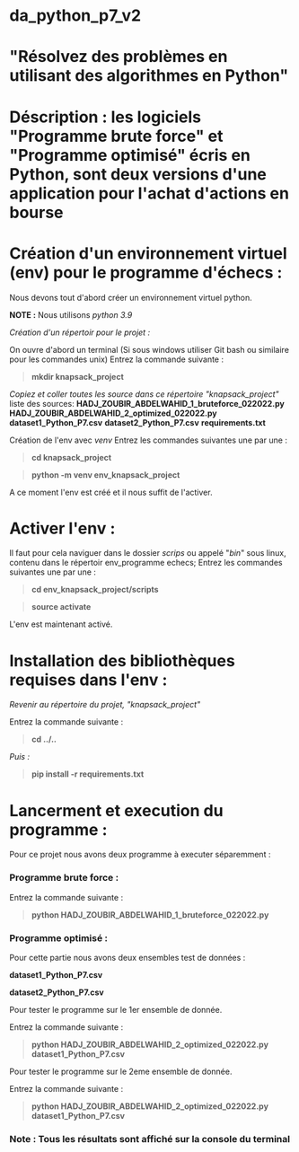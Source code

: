 # da_python_p7_v2
# "Résolvez des problèmes en utilisant des algorithmes en Python"

# Déscription : les logiciels "Programme brute force" et "Programme optimisé" écris en Python, sont deux versions d'une application pour l'achat d'actions en bourse

# Création d'un environnement virtuel (env) pour le programme d'échecs  :

Nous devons tout d'abord créer un environnement virtuel python.

**NOTE :** Nous utilisons *python 3.9*

*Création d'un répertoir pour le projet :*

On ouvre d'abord un terminal (Si sous windows utiliser Git bash ou similaire pour les commandes unix)
Entrez la commande suivante :

> **mkdir knapsack_project**

*Copiez et coller toutes les source dans ce répertoire "knapsack_project"*
liste des sources:
**HADJ_ZOUBIR_ABDELWAHID_1_bruteforce_022022.py**
**HADJ_ZOUBIR_ABDELWAHID_2_optimized_022022.py**
**dataset1_Python_P7.csv**
**dataset2_Python_P7.csv**
**requirements.txt**


Création de l'env avec *venv*
Entrez les commandes suivantes une par une :

> **cd knapsack_project**

> **python -m venv env_knapsack_project**

A ce moment l'env est créé et il nous suffit de l'activer.

# Activer l'env :

Il faut pour cela naviguer dans le dossier *scrips* ou appelé "*bin*" sous linux, contenu dans le répertoir env_programme echecs;
Entrez les commandes suivantes une par une :

> **cd env_knapsack_project/scripts**

> **source activate**

L'env est maintenant activé.

# Installation des bibliothèques requises dans l'env :

*Revenir au répertoire du projet, "knapsack_project"*

Entrez la commande suivante :
> **cd ../..**

*Puis :*

> **pip install -r requirements.txt**

# Lancerment et execution du programme :

Pour ce projet nous avons deux programme à executer séparemment :
### Programme brute force :

Entrez la commande suivante :
> **python HADJ_ZOUBIR_ABDELWAHID_1_bruteforce_022022.py**

### Programme optimisé :
Pour cette partie nous avons deux ensembles test de données :

**dataset1_Python_P7.csv**

**dataset2_Python_P7.csv**

Pour tester le programme sur le 1er ensemble de donnée.

Entrez la commande suivante :

> **python HADJ_ZOUBIR_ABDELWAHID_2_optimized_022022.py dataset1_Python_P7.csv**

Pour tester le programme sur le 2eme ensemble de donnée.

Entrez la commande suivante :

> **python HADJ_ZOUBIR_ABDELWAHID_2_optimized_022022.py dataset1_Python_P7.csv**

### **Note :** Tous les résultats sont affiché sur la console du terminal


